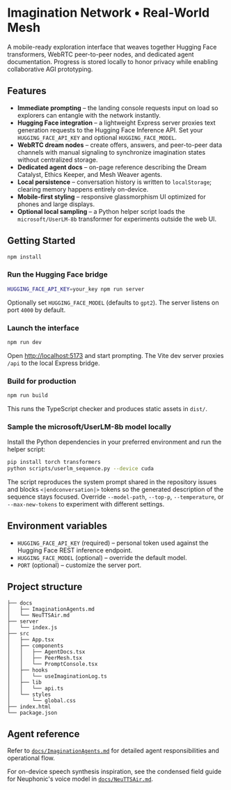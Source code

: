 # Imagination Network • Real-World Mesh

A mobile-ready exploration interface that weaves together Hugging Face transformers, WebRTC peer-to-peer nodes, and dedicated agent documentation. Progress is stored locally to honor privacy while enabling collaborative AGI prototyping.

## Features

- **Immediate prompting** – the landing console requests input on load so explorers can entangle with the network instantly.
- **Hugging Face integration** – a lightweight Express server proxies text generation requests to the Hugging Face Inference API. Set your `HUGGING_FACE_API_KEY` and optional `HUGGING_FACE_MODEL`.
- **WebRTC dream nodes** – create offers, answers, and peer-to-peer data channels with manual signaling to synchronize imagination states without centralized storage.
- **Dedicated agent docs** – on-page reference describing the Dream Catalyst, Ethics Keeper, and Mesh Weaver agents.
- **Local persistence** – conversation history is written to `localStorage`; clearing memory happens entirely on-device.
- **Mobile-first styling** – responsive glassmorphism UI optimized for phones and large displays.
- **Optional local sampling** – a Python helper script loads the `microsoft/UserLM-8b` transformer for experiments outside the web UI.

## Getting Started

```bash
npm install
```

### Run the Hugging Face bridge

```bash
HUGGING_FACE_API_KEY=your_key npm run server
```

Optionally set `HUGGING_FACE_MODEL` (defaults to `gpt2`). The server listens on port `4000` by default.

### Launch the interface

```bash
npm run dev
```

Open [http://localhost:5173](http://localhost:5173) and start prompting. The Vite dev server proxies `/api` to the local Express bridge.

### Build for production

```bash
npm run build
```

This runs the TypeScript checker and produces static assets in `dist/`.

### Sample the microsoft/UserLM-8b model locally

Install the Python dependencies in your preferred environment and run the helper script:

```bash
pip install torch transformers
python scripts/userlm_sequence.py --device cuda
```

The script reproduces the system prompt shared in the repository issues and blocks `<|endconversation|>` tokens so the generated description of the sequence stays focused. Override `--model-path`, `--top-p`, `--temperature`, or `--max-new-tokens` to experiment with different settings.

## Environment variables

- `HUGGING_FACE_API_KEY` (required) – personal token used against the Hugging Face REST inference endpoint.
- `HUGGING_FACE_MODEL` (optional) – override the default model.
- `PORT` (optional) – customize the server port.

## Project structure

```
├── docs
│   ├── ImaginationAgents.md
│   └── NeuTTSAir.md
├── server
│   └── index.js
├── src
│   ├── App.tsx
│   ├── components
│   │   ├── AgentDocs.tsx
│   │   ├── PeerMesh.tsx
│   │   └── PromptConsole.tsx
│   ├── hooks
│   │   └── useImaginationLog.ts
│   ├── lib
│   │   └── api.ts
│   └── styles
│       └── global.css
├── index.html
└── package.json
```

## Agent reference

Refer to [`docs/ImaginationAgents.md`](docs/ImaginationAgents.md) for detailed agent responsibilities and operational flow.

For on-device speech synthesis inspiration, see the condensed field guide for Neuphonic's voice model in [`docs/NeuTTSAir.md`](docs/NeuTTSAir.md).
